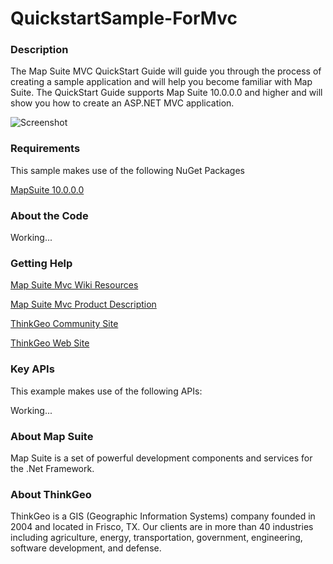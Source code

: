 # QuickstartSample-ForMvc

### Description
The Map Suite MVC QuickStart Guide will guide you through the process of creating a sample application and will help you become familiar with Map Suite. The QuickStart Guide supports Map Suite 10.0.0.0 and higher and will show you how to create an ASP.NET MVC application. 

![Screenshot](https://github.com/ThinkGeo/QuickstartSample-ForMvc/blob/master/Screenshot.png)

### Requirements
This sample makes use of the following NuGet Packages

[MapSuite 10.0.0.0](http:mapsuite.nuget)

### About the Code

Working...

### Getting Help

[Map Suite Mvc Wiki Resources](http://wiki.thinkgeo.com/wiki/map_suite_mvc_edition)

[Map Suite Mvc Product Description](http://thinkgeo.com/map-suite-developer-gis/mvc-edition/)

[ThinkGeo Community Site](http://community.thinkgeo.com/)

[ThinkGeo Web Site](http://www.thinkgeo.com)

### Key APIs
This example makes use of the following APIs:

Working...

### About Map Suite
Map Suite is a set of powerful development components and services for the .Net Framework.

### About ThinkGeo
ThinkGeo is a GIS (Geographic Information Systems) company founded in 2004 and located in Frisco, TX. Our clients are in more than 40 industries including agriculture, energy, transportation, government, engineering, software development, and defense.
